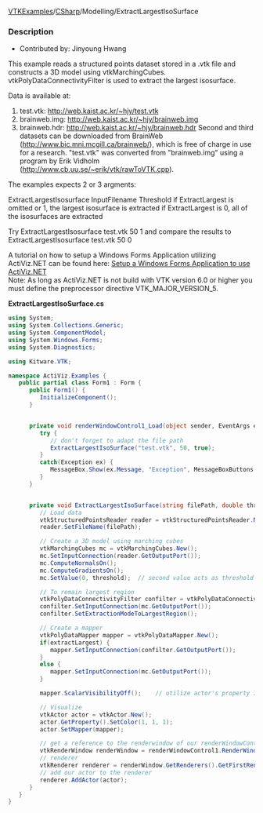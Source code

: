 [VTKExamples](Home)/[CSharp](CSharp)/Modelling/ExtractLargestIsoSurface

### Description
* Contributed by: Jinyoung Hwang

This example reads a structured points dataset stored in a .vtk file and constructs a 3D model using vtkMarchingCubes.
vtkPolyDataConnectivityFilter is used to extract the largest isosurface.

Data is available at:
 1. test.vtk: http://web.kaist.ac.kr/~hjy/test.vtk
 2. brainweb.img: http://web.kaist.ac.kr/~hjy/brainweb.img
 3. brainweb.hdr: http://web.kaist.ac.kr/~hjy/brainweb.hdr
Second and third datasets can be downloaded from BrainWeb (http://www.bic.mni.mcgill.ca/brainweb/), which is free of charge in use for a research.
"test.vtk" was converted from "brainweb.img" using a program by Erik Vidholm (http://www.cb.uu.se/~erik/vtk/rawToVTK.cpp).

The examples expects 2 or 3 argments:

 ExtractLargestIsosurface InputFilename Threshold [](ExtractLargest)
  if ExtractLargest is omitted or 1, the largest isosurface is extracted
  if ExtractLargest is 0, all of the isosurfaces are extracted

Try
 ExtractLargestIsosurface test.vtk 50 1
and compare the results to
 ExtractLargestIsosurface test.vtk 50 0

A tutorial on how to setup a Windows Forms Application utilizing ActiViz.NET can be found here: [Setup a Windows Forms Application to use ActiViz.NET](http://www.vtk.org/Wiki/VTK/CSharp/ActiViz.NET)<br />
Note: As long as ActiViz.NET is not build with VTK version 6.0 or higher you must define the preprocessor directive VTK_MAJOR_VERSION_5.

**ExtractLargestIsoSurface.cs**
```csharp
using System;
using System.Collections.Generic;
using System.ComponentModel;
using System.Windows.Forms;
using System.Diagnostics;

using Kitware.VTK;

namespace ActiViz.Examples {
   public partial class Form1 : Form {
      public Form1() {
         InitializeComponent();
      }


      private void renderWindowControl1_Load(object sender, EventArgs e) {
         try {
            // don't forget to adapt the file path
            ExtractLargestIsoSurface("test.vtk", 50, true);
         }
         catch(Exception ex) {
            MessageBox.Show(ex.Message, "Exception", MessageBoxButtons.OK);
         }
      }


      private void ExtractLargestIsoSurface(string filePath, double threshold, bool extractLargest) { 
         // Load data
         vtkStructuredPointsReader reader = vtkStructuredPointsReader.New();
         reader.SetFileName(filePath);

         // Create a 3D model using marching cubes
         vtkMarchingCubes mc = vtkMarchingCubes.New();
         mc.SetInputConnection(reader.GetOutputPort());
         mc.ComputeNormalsOn();
         mc.ComputeGradientsOn();
         mc.SetValue(0, threshold);  // second value acts as threshold

         // To remain largest region
         vtkPolyDataConnectivityFilter confilter = vtkPolyDataConnectivityFilter.New();
         confilter.SetInputConnection(mc.GetOutputPort());
         confilter.SetExtractionModeToLargestRegion();

         // Create a mapper
         vtkPolyDataMapper mapper = vtkPolyDataMapper.New();
         if(extractLargest) {
            mapper.SetInputConnection(confilter.GetOutputPort());
         }
         else {
            mapper.SetInputConnection(mc.GetOutputPort());
         }

         mapper.ScalarVisibilityOff();    // utilize actor's property I set

         // Visualize
         vtkActor actor = vtkActor.New();
         actor.GetProperty().SetColor(1, 1, 1);
         actor.SetMapper(mapper);

         // get a reference to the renderwindow of our renderWindowControl1
         vtkRenderWindow renderWindow = renderWindowControl1.RenderWindow;
         // renderer
         vtkRenderer renderer = renderWindow.GetRenderers().GetFirstRenderer();
         // add our actor to the renderer
         renderer.AddActor(actor);
      }
   }
}
```
